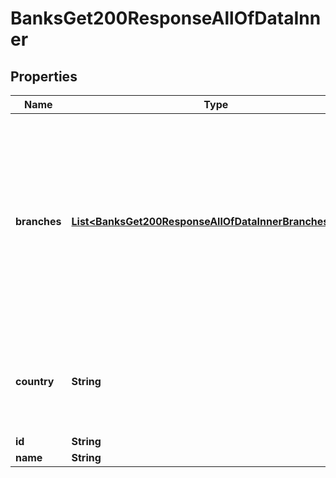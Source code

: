 

# BanksGet200ResponseAllOfDataInner


## Properties

| Name | Type | Description | Notes |
|------------ | ------------- | ------------- | -------------|
|**branches** | [**List&lt;BanksGet200ResponseAllOfDataInnerBranchesInner&gt;**](BanksGet200ResponseAllOfDataInnerBranchesInner.md) | If the bank operates across multiple branches within a country, this property will be included, listing all the branches available from the bank. |  [optional] |
|**country** | **String** | The ISO 3166 alpha-2 country code in which the bank operates. |  [optional] |
|**id** | **String** |  |  [optional] |
|**name** | **String** |  |  [optional] |




